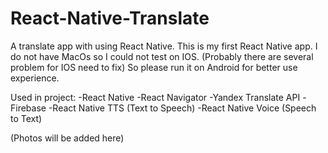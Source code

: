 # React-Native-Translate
A translate app with using React Native.
This is my first React Native app. I do not have MacOs so I could not test on IOS. (Probably there are several problem for IOS need to fix)
So please run it on Android for better use experience.

Used in project:
-React Native
-React Navigator
-Yandex Translate API
-Firebase 
-React Native TTS (Text to Speech)
-React Native Voice (Speech to Text)

(Photos will be added here)

